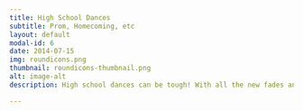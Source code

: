 ```yaml
---
title: High School Dances
subtitle: Prom, Homecoming, etc
layout: default
modal-id: 6
date: 2014-07-15
img: roundicons.png
thumbnail: roundicons-thumbnail.png
alt: image-alt
description: High school dances can be tough! With all the new fades and hip new music, it can be hard to please a younger generation. Don't worry, we'll take care of it with out monthly updated top charts from around the city.

---
```

